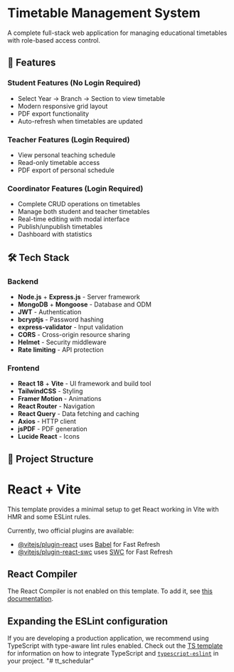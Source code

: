 # Timetable Management System

A complete full-stack web application for managing educational timetables with role-based access control.

## 🚀 Features

### Student Features (No Login Required)
- Select Year → Branch → Section to view timetable
- Modern responsive grid layout
- PDF export functionality
- Auto-refresh when timetables are updated

### Teacher Features (Login Required)
- View personal teaching schedule
- Read-only timetable access
- PDF export of personal schedule

### Coordinator Features (Login Required)
- Complete CRUD operations on timetables
- Manage both student and teacher timetables
- Real-time editing with modal interface
- Publish/unpublish timetables
- Dashboard with statistics

## 🛠 Tech Stack

### Backend
- **Node.js** + **Express.js** - Server framework
- **MongoDB** + **Mongoose** - Database and ODM
- **JWT** - Authentication
- **bcryptjs** - Password hashing
- **express-validator** - Input validation
- **CORS** - Cross-origin resource sharing
- **Helmet** - Security middleware
- **Rate limiting** - API protection

### Frontend
- **React 18** + **Vite** - UI framework and build tool
- **TailwindCSS** - Styling
- **Framer Motion** - Animations
- **React Router** - Navigation
- **React Query** - Data fetching and caching
- **Axios** - HTTP client
- **jsPDF** - PDF generation
- **Lucide React** - Icons

## 📁 Project Structure

# React + Vite

This template provides a minimal setup to get React working in Vite with HMR and some ESLint rules.

Currently, two official plugins are available:

- [@vitejs/plugin-react](https://github.com/vitejs/vite-plugin-react/blob/main/packages/plugin-react) uses [Babel](https://babeljs.io/) for Fast Refresh
- [@vitejs/plugin-react-swc](https://github.com/vitejs/vite-plugin-react/blob/main/packages/plugin-react-swc) uses [SWC](https://swc.rs/) for Fast Refresh

## React Compiler

The React Compiler is not enabled on this template. To add it, see [this documentation](https://react.dev/learn/react-compiler/installation).

## Expanding the ESLint configuration

If you are developing a production application, we recommend using TypeScript with type-aware lint rules enabled. Check out the [TS template](https://github.com/vitejs/vite/tree/main/packages/create-vite/template-react-ts) for information on how to integrate TypeScript and [`typescript-eslint`](https://typescript-eslint.io) in your project.
"# tt_schedular" 
